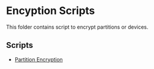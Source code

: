 # Encyption Scripts

This folder contains script to encrypt partitions or devices.

## Scripts

* [Partition Encryption](partition_encryption.sh)

